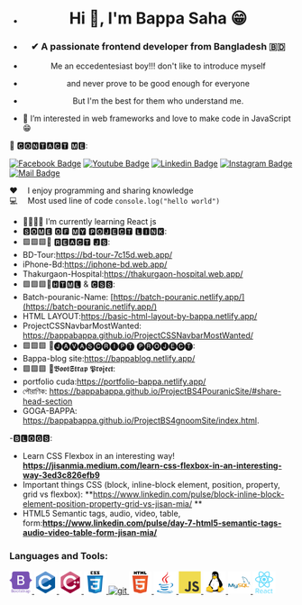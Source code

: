 - <h1 align="center">Hi 👋, I'm Bappa Saha 😁</h1>
- <h3 align="center">✔ A passionate frontend developer from Bangladesh 🇧🇩</h3>
- <p  align="center" > Me an eccedentesiast boy!!! don't like to introduce myself</p>
- <p  align="center" > and never prove to be good enough for everyone </p>
- <p  align="center" > But I'm the best for them who understand me. </p> 
- 👀 I’m interested in web frameworks and love to make code in JavaScript😁

 📜 🅲🅾🅽🆃🅰🅲🆃 🅼🅴:

[![Facebook Badge](https://img.shields.io/badge/Facebook-1877F2?style=for-the-badge&logo=facebook&logoColor=white)](https://www.facebook.com/bappasahabapii) [![Youtube Badge](https://img.shields.io/badge/YouTube-FF0000?style=for-the-badge&logo=youtube&logoColor=white)](https://www.youtube.com/watch?v=ov5eTtZuQLI) [![Linkedin Badge](https://img.shields.io/badge/LinkedIn-0077B5?style=for-the-badge&logo=linkedin&logoColor=white)](https://www.linkedin.com/in/bappasaha/) [![Instagram Badge](https://img.shields.io/badge/Instagram-E4405F?style=for-the-badge&logo=instagram&logoColor=white)](https://www.instagram.com/bappasahabapi/) [![Mail Badge](https://img.shields.io/badge/Gmail-D14836?style=for-the-badge&logo=gmail&logoColor=white)](mailto:bappasaha161@gmail.com)

:hearts: &emsp;I enjoy programming and sharing knowledge <br/>
:computer: &emsp;Most used line of code `console.log("hello world")` <br/>









- 🌱🔺🔹🔻 I’m currently learning React js
-  🆂🅾🅼🅴 🅾🅵 🅼🆈 🅿🅾🅹🅴🅲🆃 🅻🅸🅽🅺:
-  🟩🟩🟩🤝  🆁🅴🅰🅲🆃 🅹🆂:
-  BD-Tour:https://bd-tour-7c15d.web.app/
-  iPhone-Bd:https://iphone-bd.web.app/
-  Thakurgaon-Hospital:https://thakurgaon-hospital.web.app/
-  🟩🟩🟩🤝🅷🆃🅼🅻 & 🅲🆂🆂:
- Batch-pouranic-Name:  [https://batch-pouranic.netlify.app/](https://batch-pouranic.netlify.app/)
- HTML LAYOUT:https://basic-html-layout-by-bappa.netlify.app/
- ProjectCSSNavbarMostWanted: https://bappabappa.github.io/ProjectCSSNavbarMostWanted/
- 🟩🟩🟩 🤝🅙🅐🅥🅐🅢🅒🅡🅘🅟🅣 🅟🅡🅞🅙🅔🅒🅣: 
-  Bappa-blog site:https://bappablog.netlify.app/
-  🟩🟩🟩 🤝𝕭𝖔𝖔𝖙𝕾𝖙𝖗𝖆𝖕 𝕻𝖗𝖔𝖏𝖊𝖈𝖙:
-   portfolio cuda:https://portfolio-bappa.netlify.app/
-  পৌরাণিক: https://bappabappa.github.io/ProjectBS4PouranicSite/#share-head-section
-  GOGA-BAPPA: https://bappabappa.github.io/ProjectBS4gnoomSite/index.html. <br/>

-🅱🅻🅾🅶🆂:
- Learn CSS Flexbox in an interesting way! **https://jisanmia.medium.com/learn-css-flexbox-in-an-interesting-way-3ed3c826efb9**
- Important things CSS (block, inline-block element, position, property, grid vs flexbox): **https://www.linkedin.com/pulse/block-inline-block-element-position-property-grid-vs-jisan-mia/ **
- HTML5 Semantic tags, audio, video, table, form:**https://www.linkedin.com/pulse/day-7-html5-semantic-tags-audio-video-table-form-jisan-mia/**
<h3 align="left">Languages and Tools:</h3>
<p align="left"> <a href="https://getbootstrap.com" target="_blank"> <img src="https://raw.githubusercontent.com/devicons/devicon/master/icons/bootstrap/bootstrap-plain-wordmark.svg" alt="bootstrap" width="40" height="40"/> </a> <a href="https://www.cprogramming.com/" target="_blank"> <img src="https://raw.githubusercontent.com/devicons/devicon/master/icons/c/c-original.svg" alt="c" width="40" height="40"/> </a> <a href="https://www.w3schools.com/cpp/" target="_blank"> <img src="https://raw.githubusercontent.com/devicons/devicon/master/icons/cplusplus/cplusplus-original.svg" alt="cplusplus" width="40" height="40"/> </a> <a href="https://www.w3schools.com/css/" target="_blank"> <img src="https://raw.githubusercontent.com/devicons/devicon/master/icons/css3/css3-original-wordmark.svg" alt="css3" width="40" height="40"/> </a> <a href="https://git-scm.com/" target="_blank"> <img src="https://www.vectorlogo.zone/logos/git-scm/git-scm-icon.svg" alt="git" width="40" height="40"/> </a> <a href="https://www.w3.org/html/" target="_blank"> <img src="https://raw.githubusercontent.com/devicons/devicon/master/icons/html5/html5-original-wordmark.svg" alt="html5" width="40" height="40"/> </a> <a href="https://www.java.com" target="_blank"> <img src="https://raw.githubusercontent.com/devicons/devicon/master/icons/java/java-original.svg" alt="java" width="40" height="40"/> </a> <a href="https://developer.mozilla.org/en-US/docs/Web/JavaScript" target="_blank"> <img src="https://raw.githubusercontent.com/devicons/devicon/master/icons/javascript/javascript-original.svg" alt="javascript" width="40" height="40"/> </a> <a href="https://www.linux.org/" target="_blank"> <img src="https://raw.githubusercontent.com/devicons/devicon/master/icons/linux/linux-original.svg" alt="linux" width="40" height="40"/> </a> <a href="https://www.mysql.com/" target="_blank"> <img src="https://raw.githubusercontent.com/devicons/devicon/master/icons/mysql/mysql-original-wordmark.svg" alt="mysql" width="40" height="40"/> </a> </a> <a href="https://reactjs.org/" target="_blank"> <img src="https://raw.githubusercontent.com/devicons/devicon/master/icons/react/react-original-wordmark.svg" alt="react" width="40" height="40"/> </a> </p>


 
<!---
bappabappa/bappabappa is a ✨ special ✨ repository because its `README.md` (this file) appears on your GitHub profile.
You can click the Preview link to take a look at your changes.
--->

  


